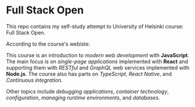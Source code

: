 # Full Stack Open

This repo contains my self-study attempt to University of Helsinki course: Full Stack Open.

According to the course's webiste:

This course is an introduction to *modern web development* with **JavaScript**. The main focus is on *single-page applications* implemented with **React** and supporting them with *RESTful* and *GraphQL* web services implemented with **Node.js**. The course also has parts on *TypeScript*, *React Native*, and *Continuous integration*.

Other topics include *debugging applications*, *container technology*, *configuration*, *managing runtime environments*, and *databases*.
